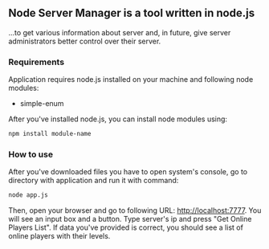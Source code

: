 Node Server Manager is a tool written in node.js
------------
...to get various information about server and, in future, give server administrators better control over their server.

### Requirements

Application requires node.js installed on your machine and following node modules:

* simple-enum

After you've installed node.js, you can install node modules using:
~~~~ bash
npm install module-name
~~~~

### How to use

After you've downloaded files you have to open system's console, go to directory with application and run it with command:
~~~~ bash
node app.js
~~~~
Then, open your browser and go to following URL: [http://localhost:7777](http://localhost:7777).
You will see an input box and a button. Type server's ip and press "Get Online Players List".
If data you've provided is correct, you should see a list of online players with their levels.
